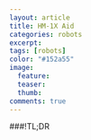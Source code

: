 ```yaml
---
layout: article
title: HM-1X Aid
categories: robots
excerpt:
tags: [robots]
color: "#152a55"
image:
  feature:
  teaser: 
  thumb:
comments: true
---
```


###!TL;DR
